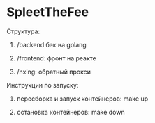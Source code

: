 # SpleetTheFee

Структура:
1) /backend
бэк на golang

2) /frontend:
фронт на реакте

3) /nxing:
обратный прокси



Инструкции по запуску:
1) пересборка и запуск контейнеров:
make up

2) остановка контейнеров:
make down